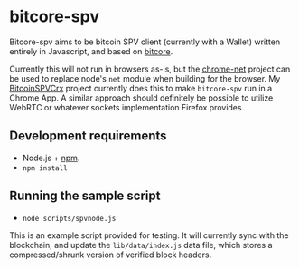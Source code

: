 # bitcore-spv

Bitcore-spv aims to be bitcoin SPV client (currently with a Wallet)
written entirely in Javascript, and based on
[bitcore](https://github.com/bitpay/bitcore).

Currently this will not run in browsers as-is, but the
[chrome-net](https://github.com/feross/chrome-net) project can be used
to replace node's `net` module when building for the browser.  My
[BitcoinSPVCrx](https://github.com/throughnothing/BitcoinSPVCrx) project
currently does this to make `bitcore-spv` run in a Chrome App.  A similar
approach should definitely be possible to utilize WebRTC or whatever
sockets implementation Firefox provides.


## Development requirements

  * Node.js + [npm](https://www.npmjs.org/).
  * `npm install`

## Running the sample script

  * `node scripts/spvnode.js`

This is an example script provided for testing.  It will currently sync
with the blockchain, and update the `lib/data/index.js` data file, which
stores a compressed/shrunk version of verified block headers.
